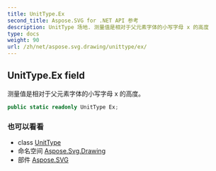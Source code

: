 ```yaml
---
title: UnitType.Ex
second_title: Aspose.SVG for .NET API 参考
description: UnitType 场地. 测量值是相对于父元素字体的小写字母 x 的高度
type: docs
weight: 90
url: /zh/net/aspose.svg.drawing/unittype/ex/
---
```

## UnitType.Ex field

测量值是相对于父元素字体的小写字母 x 的高度。

```csharp
public static readonly UnitType Ex;
```

### 也可以看看

* class [UnitType](../)
* 命名空间 [Aspose.Svg.Drawing](../../unittype/)
* 部件 [Aspose.SVG](../../../)



